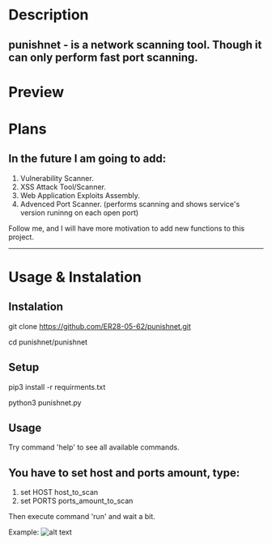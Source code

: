 # Description
punishnet - is a network scanning tool. 
Though it can only perform fast port scanning.
-----

# Preview


# Plans

In the future I am going to add:
-----
1. Vulnerability Scanner.
2. XSS Attack Tool/Scanner.
3. Web Application Exploits Assembly.
4. Advenced Port Scanner. 
  (performs scanning and shows service's version 
   runinng on each open port)

Follow me, and I will have more motivation to add new functions to this project.

--------------------------------------------------------------------------------

# Usage & Instalation

Instalation
---
git clone https://github.com/ER28-05-62/punishnet.git 

cd punishnet/punishnet

Setup
---
pip3 install -r requirments.txt

python3 punishnet.py

Usage
---
Try command 'help' to see all available commands.

You have to set host and ports amount, type:
--
1. set HOST host_to_scan
2. set PORTS ports_amount_to_scan

Then execute command 'run' and wait a bit.

Example:
![alt text]()
